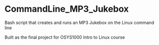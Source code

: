 # CommandLine_MP3_Jukebox

Bash script that creates and runs an MP3 Jukebox on the Linux command line

Built as the final project for OSYS1000 Intro to Linux course 
